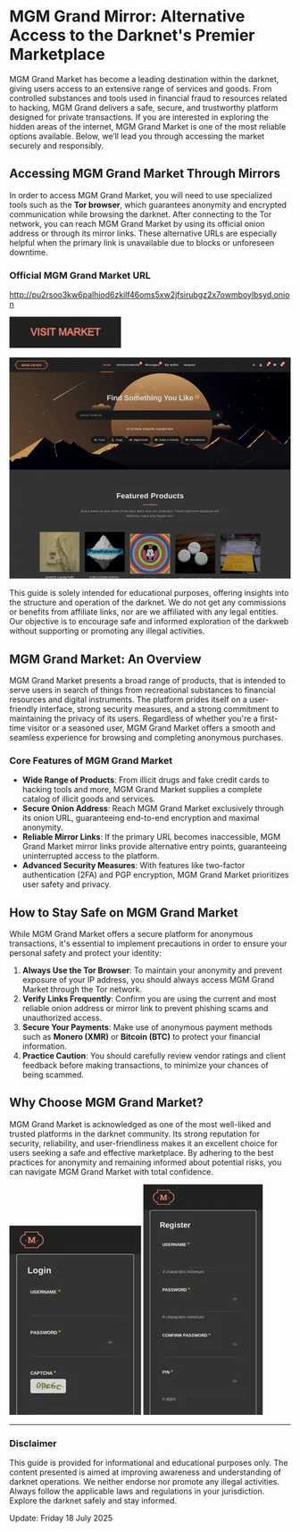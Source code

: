 # MGM Grand Mirror: Alternative Access to the Darknet's Premier Marketplace

MGM Grand Market has become a leading destination within the darknet, giving users access to an extensive range of services and goods. From controlled substances and tools used in financial fraud to resources related to hacking, MGM Grand delivers a safe, secure, and trustworthy platform designed for private transactions. If you are interested in exploring the hidden areas of the internet, MGM Grand Market is one of the most reliable options available. Below, we’ll lead you through accessing the market securely and responsibly.

## Accessing MGM Grand Market Through Mirrors

In order to access MGM Grand Market, you will need to use specialized tools such as the **Tor browser**, which guarantees anonymity and encrypted communication while browsing the darknet. After connecting to the Tor network, you can reach MGM Grand Market by using its official onion address or through its mirror links. These alternative URLs are especially helpful when the primary link is unavailable due to blocks or unforeseen downtime.

### Official MGM Grand Market URL

http://pu2rsoo3kw6palhiod6zkilf46oms5xw2jfsirubgz2x7owmboylbsyd.onion

[<img src="/screenshots/simple.webp" width="200">](http://pu2rsoo3kw6palhiod6zkilf46oms5xw2jfsirubgz2x7owmboylbsyd.onion)

<a href="http://pu2rsoo3kw6palhiod6zkilf46oms5xw2jfsirubgz2x7owmboylbsyd.onion"><img src="/screenshots/print.webp" alt="MGM - Grand Market Preview" style="max-width: 100%;"></a>

This guide is solely intended for educational purposes, offering insights into the structure and operation of the darknet. We do not get any commissions or benefits from affiliate links, nor are we affiliated with any legal entities. Our objective is to encourage safe and informed exploration of the darkweb without supporting or promoting any illegal activities.

## MGM Grand Market: An Overview

MGM Grand Market presents a broad range of products, that is intended to serve users in search of things from recreational substances to financial resources and digital instruments. The platform prides itself on a user-friendly interface, strong security measures, and a strong commitment to maintaining the privacy of its users. Regardless of whether you're a first-time visitor or a seasoned user, MGM Grand Market offers a smooth and seamless experience for browsing and completing anonymous purchases.

### Core Features of MGM Grand Market

-   **Wide Range of Products**: From illicit drugs and fake credit cards to hacking tools and more, MGM Grand Market supplies a complete catalog of illicit goods and services.
-   **Secure Onion Address**: Reach MGM Grand Market exclusively through its onion URL, guaranteeing end-to-end encryption and maximal anonymity.
-   **Reliable Mirror Links**: If the primary URL becomes inaccessible, MGM Grand Market mirror links provide alternative entry points, guaranteeing uninterrupted access to the platform.
-   **Advanced Security Measures**: With features like two-factor authentication (2FA) and PGP encryption, MGM Grand Market prioritizes user safety and privacy.

## How to Stay Safe on MGM Grand Market

While MGM Grand Market offers a secure platform for anonymous transactions, it's essential to implement precautions in order to ensure your personal safety and protect your identity:

1.  **Always Use the Tor Browser**: To maintain your anonymity and prevent exposure of your IP address, you should always access MGM Grand Market through the Tor network.
2.  **Verify Links Frequently**: Confirm you are using the current and most reliable onion address or mirror link to prevent phishing scams and unauthorized access.
3.  **Secure Your Payments**: Make use of anonymous payment methods such as **Monero (XMR)** or **Bitcoin (BTC)** to protect your financial information.
4.  **Practice Caution**: You should carefully review vendor ratings and client feedback before making transactions, to minimize your chances of being scammed.

## Why Choose MGM Grand Market?

MGM Grand Market is acknowledged as one of the most well-liked and trusted platforms in the darknet community. Its strong reputation for security, reliability, and user-friendliness makes it an excellent choice for users seeking a safe and effective marketplace. By adhering to the best practices for anonymity and remaining informed about potential risks, you can navigate MGM Grand Market with total confidence.

<a href="http://pu2rsoo3kw6palhiod6zkilf46oms5xw2jfsirubgz2x7owmboylbsyd.onion"><img src="/screenshots/perspective.webp" alt="MGM - Grand Market Login" style="max-width: 100%;"></a>
<a href="http://pu2rsoo3kw6palhiod6zkilf46oms5xw2jfsirubgz2x7owmboylbsyd.onion"><img src="/screenshots/row.webp" alt="MGM - Grand Market Register" style="max-width: 100%;"></a>

---

### Disclaimer

This guide is provided for informational and educational purposes only. The content presented is aimed at improving awareness and understanding of darknet operations. We neither endorse nor promote any illegal activities. Always follow the applicable laws and regulations in your jurisdiction. Explore the darknet safely and stay informed.



Update:  Friday 18 July 2025